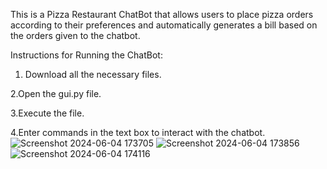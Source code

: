 This is a Pizza Restaurant ChatBot that allows users to place pizza orders according to their preferences and automatically generates a bill based on the orders given to the chatbot.

Instructions for Running the ChatBot:
 
 
 1. Download all the necessary files.
 
 2.Open the gui.py file.
 
 3.Execute the file.
 
 4.Enter commands in the text box to interact with the chatbot.
![Screenshot 2024-06-04 173705](https://github.com/sandipgadatia/CODSOFT/assets/139265781/4d91b8a4-b291-4676-be6d-18216edcdb63)
![Screenshot 2024-06-04 173856](https://github.com/sandipgadatia/CODSOFT/assets/139265781/7794c701-b043-4e0f-81c0-ec9d40e6cf30)
![Screenshot 2024-06-04 174116](https://github.com/sandipgadatia/CODSOFT/assets/139265781/5c5f1059-f232-422c-9909-2f0b0517461d)

